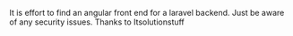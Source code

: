 It is effort to find an angular front end for a laravel backend.
Just be aware of any security issues.
Thanks to Itsolutionstuff
